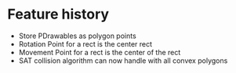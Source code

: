 # Feature history
* Store PDrawables as polygon points
* Rotation Point for a rect is the center rect
* Movement Point for a rect is the center of the rect
* SAT collision algorithm can now handle with all convex polygons 
